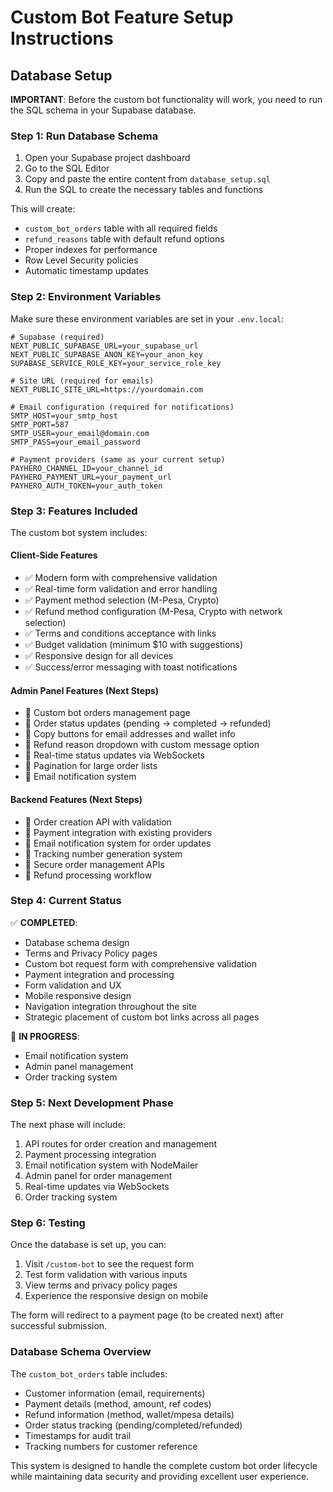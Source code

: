 # Custom Bot Feature Setup Instructions

## Database Setup

**IMPORTANT**: Before the custom bot functionality will work, you need to run the SQL schema in your Supabase database.

### Step 1: Run Database Schema

1. Open your Supabase project dashboard
2. Go to the SQL Editor
3. Copy and paste the entire content from `database_setup.sql`
4. Run the SQL to create the necessary tables and functions

This will create:
- `custom_bot_orders` table with all required fields
- `refund_reasons` table with default refund options
- Proper indexes for performance
- Row Level Security policies
- Automatic timestamp updates

### Step 2: Environment Variables

Make sure these environment variables are set in your `.env.local`:

```env
# Supabase (required)
NEXT_PUBLIC_SUPABASE_URL=your_supabase_url
NEXT_PUBLIC_SUPABASE_ANON_KEY=your_anon_key
SUPABASE_SERVICE_ROLE_KEY=your_service_role_key

# Site URL (required for emails)
NEXT_PUBLIC_SITE_URL=https://yourdomain.com

# Email configuration (required for notifications)
SMTP_HOST=your_smtp_host
SMTP_PORT=587
SMTP_USER=your_email@domain.com
SMTP_PASS=your_email_password

# Payment providers (same as your current setup)
PAYHERO_CHANNEL_ID=your_channel_id
PAYHERO_PAYMENT_URL=your_payment_url
PAYHERO_AUTH_TOKEN=your_auth_token
```

### Step 3: Features Included

The custom bot system includes:

#### Client-Side Features
- ✅ Modern form with comprehensive validation
- ✅ Real-time form validation and error handling
- ✅ Payment method selection (M-Pesa, Crypto)
- ✅ Refund method configuration (M-Pesa, Crypto with network selection)
- ✅ Terms and conditions acceptance with links
- ✅ Budget validation (minimum $10 with suggestions)
- ✅ Responsive design for all devices
- ✅ Success/error messaging with toast notifications

#### Admin Panel Features (Next Steps)
- 🔄 Custom bot orders management page
- 🔄 Order status updates (pending → completed → refunded)
- 🔄 Copy buttons for email addresses and wallet info
- 🔄 Refund reason dropdown with custom message option
- 🔄 Real-time status updates via WebSockets
- 🔄 Pagination for large order lists
- 🔄 Email notification system

#### Backend Features (Next Steps)
- 🔄 Order creation API with validation
- 🔄 Payment integration with existing providers
- 🔄 Email notification system for order updates
- 🔄 Tracking number generation system
- 🔄 Secure order management APIs
- 🔄 Refund processing workflow

### Step 4: Current Status

✅ **COMPLETED**:
- Database schema design
- Terms and Privacy Policy pages
- Custom bot request form with comprehensive validation
- Payment integration and processing
- Form validation and UX
- Mobile responsive design
- Navigation integration throughout the site
- Strategic placement of custom bot links across all pages

🔄 **IN PROGRESS**:
- Email notification system
- Admin panel management
- Order tracking system

### Step 5: Next Development Phase

The next phase will include:
1. API routes for order creation and management
2. Payment processing integration
3. Email notification system with NodeMailer
4. Admin panel for order management
5. Real-time updates via WebSockets
6. Order tracking system

### Step 6: Testing

Once the database is set up, you can:
1. Visit `/custom-bot` to see the request form
2. Test form validation with various inputs
3. View terms and privacy policy pages
4. Experience the responsive design on mobile

The form will redirect to a payment page (to be created next) after successful submission.

### Database Schema Overview

The `custom_bot_orders` table includes:
- Customer information (email, requirements)
- Payment details (method, amount, ref codes)
- Refund information (method, wallet/mpesa details)
- Order status tracking (pending/completed/refunded)
- Timestamps for audit trail
- Tracking numbers for customer reference

This system is designed to handle the complete custom bot order lifecycle while maintaining data security and providing excellent user experience.